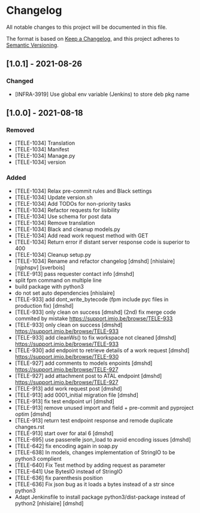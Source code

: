 # Changelog
All notable changes to this project will be documented in this file.

The format is based on [Keep a Changelog](https://keepachangelog.com/en/1.0.0/),
and this project adheres to [Semantic Versioning](https://semver.org/spec/v2.0.0.html).

## [1.0.1] - 2021-08-26
### Changed
- [INFRA-3919]  Use global env variable (Jenkins) to store deb pkg name

## [1.0.0] - 2021-08-18
### Removed
- [TELE-1034] Translation
- [TELE-1034] Manifest
- [TELE-1034] Manage.py
- [TELE-1034] version
### Added
- [TELE-1034] Relax pre-commit rules and Black settings
- [TELE-1034] Update version.sh
- [TELE-1034] Add TODOs for non-priority tasks
- [TELE-1034] Refactor requests for lisibility
- [TELE-1034] Use schema for post data
- [TELE-1034] Remove translation
- [TELE-1034] Black and cleanup models.py
- [TELE-1034] Add read work request method with GET
- [TELE-1034] Return error if distant server response code is superior to 400
- [TELE-1034] Cleanup setup.py
- [TELE-1034] Rename and refactor changelog [dmshd] [nhislaire] [njphspv] [sverbois]
- [TELE-913] pass requester contact info [dmshd]
- split fpm command on multiple line
- build package with python3
- do not set auto dependencies [nhislaire]
- [TELE-933] add dont_write_bytecode (fpm include pyc files in production fix) [dmshd]
- [TELE-933] only clean on success [dmshd] (2nd)
  fix merge code commited by mistake
  https://support.imio.be/browse/TELE-933
- [TELE-933] only clean on success [dmshd] 
  https://support.imio.be/browse/TELE-933
- [TELE-933] add cleanWs() to fix workspace not cleaned [dmshd] 
  https://support.imio.be/browse/TELE-933
- [TELE-930] add endpoint to retrieve details of a work request [dmshd]
  https://support.imio.be/browse/TELE-930
- [TELE-927] add comments to models enpoints [dmshd]
  https://support.imio.be/browse/TELE-927
- [TELE-927] add attachment post to ATAL endpoint [dmshd]
  https://support.imio.be/browse/TELE-927
- [TELE-913] add work request post [dmshd]
- [TELE-913] add 0001_initial migration file [dmshd]
- [TELE-913] fix test endpoint url [dmshd]
- [TELE-913] remove unused import and field + pre-commit and pyproject optim [dmshd]
- [TELE-913] return test endpoint response and remode duplicate changes.rst
- [TELE-913] start over for atal 6 [dmshd]
- [TELE-695] use passerelle json_load to avoid encoding issues [dmshd]
- [TELE-642] fix encoding again in soap.py
- [TELE-638] In models, changes implementation of StringIO to be python3 complient
- [TELE-640] Fix Test method by adding request as parameter
- [TELE-641] Use BytesIO instead of StringIO
- [TELE-636] fix parenthesis position
- [TELE-636] Fix json bug as it loads a bytes instead of a str since python3
- Adapt Jenkinsfile to install package python3/dist-package instead of python2 [nhislaire] [dmshd]
